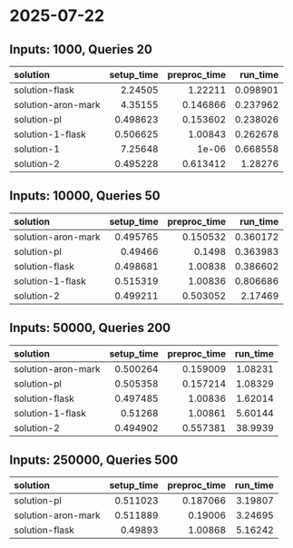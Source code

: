 # 2025-07-22

## Inputs: 1000, Queries 20

| solution           |   setup_time |   preproc_time |   run_time |
|:-------------------|-------------:|---------------:|-----------:|
| solution-flask     |     2.24505  |       1.22211  |   0.098901 |
| solution-aron-mark |     4.35155  |       0.146866 |   0.237962 |
| solution-pl        |     0.498623 |       0.153602 |   0.238026 |
| solution-1-flask   |     0.506625 |       1.00843  |   0.262678 |
| solution-1         |     7.25648  |       1e-06    |   0.668558 |
| solution-2         |     0.495228 |       0.613412 |   1.28276  |

## Inputs: 10000, Queries 50

| solution           |   setup_time |   preproc_time |   run_time |
|:-------------------|-------------:|---------------:|-----------:|
| solution-aron-mark |     0.495765 |       0.150532 |   0.360172 |
| solution-pl        |     0.49466  |       0.1498   |   0.363983 |
| solution-flask     |     0.498681 |       1.00838  |   0.386602 |
| solution-1-flask   |     0.515319 |       1.00836  |   0.806686 |
| solution-2         |     0.499211 |       0.503052 |   2.17469  |

## Inputs: 50000, Queries 200

| solution           |   setup_time |   preproc_time |   run_time |
|:-------------------|-------------:|---------------:|-----------:|
| solution-aron-mark |     0.500264 |       0.159009 |    1.08231 |
| solution-pl        |     0.505358 |       0.157214 |    1.08329 |
| solution-flask     |     0.497485 |       1.00836  |    1.62014 |
| solution-1-flask   |     0.51268  |       1.00861  |    5.60144 |
| solution-2         |     0.494902 |       0.557381 |   38.9939  |

## Inputs: 250000, Queries 500

| solution           |   setup_time |   preproc_time |   run_time |
|:-------------------|-------------:|---------------:|-----------:|
| solution-pl        |     0.511023 |       0.187066 |    3.19807 |
| solution-aron-mark |     0.511889 |       0.19006  |    3.24695 |
| solution-flask     |     0.49893  |       1.00868  |    5.16242 |